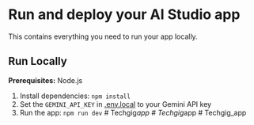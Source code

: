 # Run and deploy your AI Studio app

This contains everything you need to run your app locally.

## Run Locally

**Prerequisites:**  Node.js


1. Install dependencies:
   `npm install`
2. Set the `GEMINI_API_KEY` in [.env.local](.env.local) to your Gemini API key
3. Run the app:
   `npm run dev`
#   T e c h g i g _ a p p  
 #   T e c h g i g _ a p p  
 #   T e c h g i g _ a p p  
 